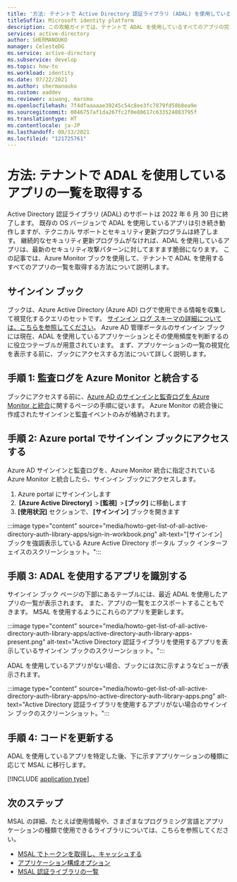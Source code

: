 ```yaml
---
title: '方法: テナントで Active Directory 認証ライブラリ (ADAL) を使用しているすべてのアプリの完全な一覧を取得する |Microsoft'
titleSuffix: Microsoft identity platform
description: この攻略ガイドでは、テナントで ADAL を使用しているすべてのアプリの完全な一覧を取得します。
services: active-directory
author: SHERMANOUKO
manager: CelesteDG
ms.service: active-directory
ms.subservice: develop
ms.topic: how-to
ms.workload: identity
ms.date: 07/22/2021
ms.author: shermanouko
ms.custom: aaddev
ms.reviewer: aiwang, marsma
ms.openlocfilehash: 7f4dfaaaaae39245c54c8ee3fc7879fd58b8ea9e
ms.sourcegitcommit: 0046757af1da267fc2f0e88617c633524883795f
ms.translationtype: HT
ms.contentlocale: ja-JP
ms.lasthandoff: 08/13/2021
ms.locfileid: "121725761"
---
```

# <a name="how-to-get-a-complete-list-of-apps-using-adal-in-your-tenant"></a>方法: テナントで ADAL を使用しているアプリの一覧を取得する

Active Directory 認証ライブラリ (ADAL) のサポートは 2022 年 6 月 30 日に終了します。 既存の OS バージョンで ADAL を使用しているアプリは引き続き動作しますが、テクニカル サポートとセキュリティ更新プログラムは終了します。 継続的なセキュリティ更新プログラムがなければ、ADAL を使用しているアプリは、最新のセキュリティ攻撃パターンに対してますます脆弱になります。 この記事では、Azure Monitor ブックを使用して、テナントで ADAL を使用するすべてのアプリの一覧を取得する方法について説明します。

## <a name="sign-ins-workbook"></a>サインイン ブック

ブックは、Azure Active Directory (Azure AD) ログで使用できる情報を収集して視覚化するクエリのセットです。 [サインイン ログ スキーマの詳細については、こちらを参照してください](../reports-monitoring/reference-azure-monitor-sign-ins-log-schema.md)。 Azure AD 管理ポータルのサインイン ブックには現在、ADAL を使用しているアプリケーションとその使用頻度を判断するのに役立つテーブルが用意されています。 まず、アプリケーションの一覧の視覚化を表示する前に、ブックにアクセスする方法について詳しく説明します。

## <a name="step-1-integrate-audit-logs-with-azure-monitor"></a>手順 1: 監査ログを Azure Monitor と統合する

ブックにアクセスする前に、[Azure AD のサインインと監査ログを Azure Monitor と統合](../reports-monitoring/howto-integrate-activity-logs-with-log-analytics.md)に関するページの手順に従います。 Azure Monitor の統合後に作成されたサインインと監査イベントのみが格納されます。

## <a name="step-2-access-sign-ins-workbook-in-azure-portal"></a>手順 2: Azure portal でサインイン ブックにアクセスする

Azure AD サインインと監査ログを、Azure Monitor 統合に指定されている Azure Monitor と統合したら、サインイン ブックにアクセスします。

   1. Azure portal にサインインします 
   1.  **[Azure Active Directory]**  > **[監視]**  > **[ブック]** に移動します 
   1. **[使用状況]** セクションで、 **[サインイン]** ブックを開きます 

   :::image type="content" source="media/howto-get-list-of-all-active-directory-auth-library-apps/sign-in-workbook.png" alt-text="[サインイン] ブックを強調表示している Azure Active Directory ポータル ブック インターフェイスのスクリーンショット。":::

## <a name="step-3-identify-apps-that-use-adal"></a>手順 3: ADAL を使用するアプリを識別する

サインイン ブック ページの下部にあるテーブルには、最近 ADAL を使用したアプリの一覧が表示されます。 また、アプリの一覧をエクスポートすることもできます。 MSAL を使用するようにこれらのアプリを更新します。
    
:::image type="content" source="media/howto-get-list-of-all-active-directory-auth-library-apps/active-directory-auth-library-apps-present.png" alt-text="Active Directory 認証ライブラリを使用するアプリを表示しているサインイン ブックのスクリーンショット。":::
    
ADAL を使用しているアプリがない場合、ブックには次に示すようなビューが表示されます。 
    
:::image type="content" source="media/howto-get-list-of-all-active-directory-auth-library-apps/no-active-directory-auth-library-apps.png" alt-text="Active Directory 認証ライブラリを使用するアプリがない場合のサインイン ブックのスクリーンショット。":::

## <a name="step-4-update-your-code"></a>手順 4: コードを更新する

ADAL を使用しているアプリを特定した後、下に示すアプリケーションの種類に応じて MSAL に移行します。

[!INCLUDE [application type](includes/adal-msal-migration.md)]

## <a name="next-steps"></a>次のステップ

MSAL の詳細、たとえば使用情報や、さまざまなプログラミング言語とアプリケーションの種類で使用できるライブラリについては、こちらを参照してください。

- [MSAL でトークンを取得し、キャッシュする](msal-acquire-cache-tokens.md)
- [アプリケーション構成オプション](msal-client-application-configuration.md)
- [MSAL 認証ライブラリの一覧](reference-v2-libraries.md)
